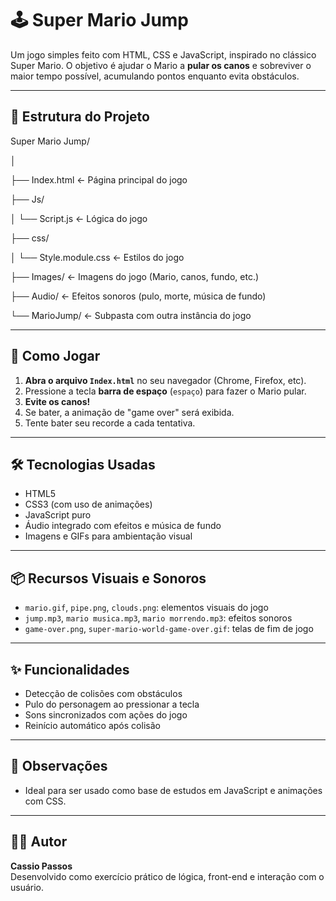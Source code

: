 # 🕹️ Super Mario Jump

Um jogo simples feito com HTML, CSS e JavaScript, inspirado no clássico Super Mario. O objetivo é ajudar o Mario a **pular os canos** e sobreviver o maior tempo possível, acumulando pontos enquanto evita obstáculos.

---

## 📂 Estrutura do Projeto

Super Mario Jump/

│

├── Index.html ← Página principal do jogo

├── Js/

│ └── Script.js ← Lógica do jogo

├── css/

│ └── Style.module.css ← Estilos do jogo

├── Images/ ← Imagens do jogo (Mario, canos, fundo, etc.)

├── Audio/ ← Efeitos sonoros (pulo, morte, música de fundo)

└── MarioJump/ ← Subpasta com outra instância do jogo

---

## 🚀 Como Jogar

1. **Abra o arquivo `Index.html`** no seu navegador (Chrome, Firefox, etc).
2. Pressione a tecla **barra de espaço** (`espaço`) para fazer o Mario pular.
3. **Evite os canos!**
4. Se bater, a animação de "game over" será exibida.
5. Tente bater seu recorde a cada tentativa.

---

## 🛠️ Tecnologias Usadas

- HTML5
- CSS3 (com uso de animações)
- JavaScript puro
- Áudio integrado com efeitos e música de fundo
- Imagens e GIFs para ambientação visual

---

## 📦 Recursos Visuais e Sonoros

- `mario.gif`, `pipe.png`, `clouds.png`: elementos visuais do jogo
- `jump.mp3`, `mario musica.mp3`, `mario morrendo.mp3`: efeitos sonoros
- `game-over.png`, `super-mario-world-game-over.gif`: telas de fim de jogo

---

## ✨ Funcionalidades

- Detecção de colisões com obstáculos
- Pulo do personagem ao pressionar a tecla
- Sons sincronizados com ações do jogo
- Reinício automático após colisão

---

## 📌 Observações
- Ideal para ser usado como base de estudos em JavaScript e animações com CSS.

---

## 👨‍💻 Autor

**Cassio Passos**  
Desenvolvido como exercício prático de lógica, front-end e interação com o usuário.
